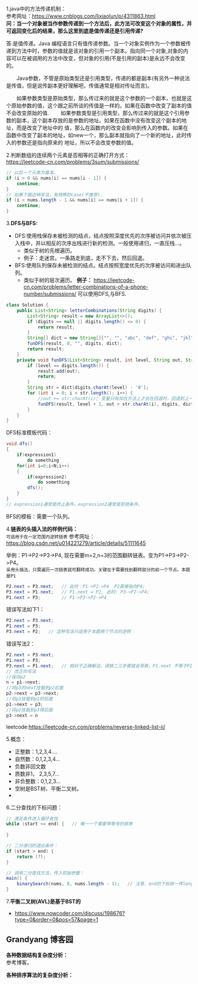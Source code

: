 1.java中的方法传递机制：  
参考网址：https://www.cnblogs.com/lixiaolun/p/4311863.html  
**问：当一个对象被当作参数传递到一个方法后，此方法可改变这个对象的属性，并可返回变化后的结果，那么这里到底是值传递还是引用传递?**  

答:是值传递。Java 编程语言只有值传递参数。当一个对象实例作为一个参数被传递到方法中时，参数的值就是该对象的引用一个副本。指向同一个对象,对象的内容可以在被调用的方法中改变，但对象的引用(不是引用的副本)是永远不会改变的。

　　Java参数，不管是原始类型还是引用类型，传递的都是副本(有另外一种说法是传值，但是说传副本更好理解吧，传值通常是相对传址而言)。

　　如果参数类型是原始类型，那么传过来的就是这个参数的一个副本，也就是这个原始参数的值，这个跟之前所谈的传值是一样的。如果在函数中改变了副本的值不会改变原始的值.
　　如果参数类型是引用类型，那么传过来的就是这个引用参数的副本，这个副本存放的是参数的地址。如果在函数中没有改变这个副本的地址，而是改变了地址中的 值，那么在函数内的改变会影响到传入的参数。如果在函数中改变了副本的地址，如new一个，那么副本就指向了一个新的地址，此时传入的参数还是指向原来的 地址，所以不会改变参数的值。

2.判断数组的连续两个元素是否相等的正确打开方式：  
https://leetcode-cn.com/problems/3sum/submissions/
```java
// 以后一个元素为基准。
if (i > 0 && nums[i] == nums[i - 1]) {
    continue;
}
// 如果下面这种写法，有特殊的case(不推荐).
if (i < nums.length - 1 && nums[i] == nums[i + 1]) {
    continue;
}
```

3.**DFS与BFS:**
- DFS:使用栈保存未被检测的结点，结点按照深度优先的次序被访问并依次被压入栈中，并以相反的次序出栈进行新的检测。一般使用递归，一直压栈...。
    - 类似于树的先根遍历。
    - 例子：走迷宫。一条路走到底，走不下去，然后回退。
- BFS:使用队列保存未被检测的结点。结点按照宽度优先的次序被访问和进出队列。
    - 类似于树的层次遍历。
**例子：**
https://leetcode-cn.com/problems/letter-combinations-of-a-phone-number/submissions/
可以使用DFS,与BFS.
```java
class Solution {
    public List<String> letterCombinations(String digits) {
        List<String> result = new ArrayList<>();
        if (digits == null || digits.length() <= 0) {
            return result;
        }
        String[] dict = new String[]{"", "", "abc", "def", "ghi", "jkl", "mno", "pqrs", "tuv", "wxyz"};
        funDFS(result, 0, "", digits, dict);
        return result;
    }
    private void funDFS(List<String> result, int level, String out, String digits, String[] dict) {
        if (level == digits.length()) {
            result.add(out);
            return;
        }
        String str = dict[digits.charAt(level) - '0']; 
        for (int i = 0; i < str.length(); i++) {
            //out += str.charAt(i); 变量只有加在方法上才会在回退时，回退到上一个变量的值。
            funDFS(result, level + 1, out + str.charAt(i), digits, dict);
        }
    }
}
```
DFS标准模板代码：
```java
void dfs()
{
    if(expression1)
        do something
    for(int i=0;i<N;i++)
    {
        if(expression2)
            do something
        dfs();
    }
}
// expression1通常是终止条件。expression2通常是剪枝条件。
```
BFS的模板：需要一个队列。


4.**链表的头插入法的样例代码：**  
```可适用于在一定范围内逆转链表```
参考网址：https://blog.csdn.net/u014221279/article/details/51111645

举例：P1->P2->P3->P4, 现在需要m=2,n=3的范围翻转链表。变为P1->P3->P2->P4。  
```采用头插法，只需遍历一次链表就可翻转成功。关键在于需要找到翻转部分的前一个节点。本题是P1```  
```java
P2.next = P3.next;   // 此时：P1->P2->P4  P2直接指向P4;
P3.next = P1.next;   // P1.next = P2, 此时: P3->P2->P4;
P1.next = P3;        // P1->P3->P2->P4
```
错误写法如下1：
```java
P2.next = P3.next;
P1.next = P3; 
P3.next = P2;   // 这种写法只适用于本题两个节点的逆转
```
错误写法2：
```java
P2.next = P3.next;
P1.next = P3;
P3.next = P1.next;   // 相对于正确解法，调换二三步骤就会导致，P1.next 不等于P2,而是被修改为P3了.
// 改正的写法
//保存p2
n = p1->next;
//将p3的next挂载到p2后面
p2->next = p3->next;
//将p3挂载到p1的后面
p1->next = p3;
//将p2挂载到p3得后面
p3->next = n
```

leetcode:https://leetcode-cn.com/problems/reverse-linked-list-ii/

5.概念：  
- 正整数：1,2,3,4....
- 自然数：0,1,2,3,4...
- 负数非回文数
- 质数非1， 2,3,5,7...
- 非负整数：0,1,2,3...
- 空树是BST树、平衡二叉树。
- 

6.二分查找的下标问题：  
```java
// 满足条件进入循环查找
while (start <= end) {   // 唯一一个需要带等号的排序
 
}

// 二分递归的退出条件：
if (start > end) {
    return (?);
}

// 调用二分查找方法，传入初始参数：
main() {
    binarySearch(nums, 0, nums.length - 1);   // 注意，end的下标统一传length - 1
}
```

7.**平衡二叉树(AVL)是基于BST的**
- https://www.nowcoder.com/discuss/198676?type=0&order=0&pos=57&page=1


## Grandyang 博客园



**各种数据结构复杂度分析：**  
参考博客。

**各种排序算法的复杂度分析：**


